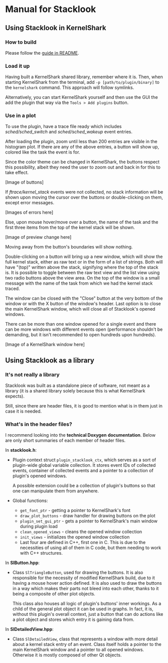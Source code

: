 # Manual for Stacklook

## Using Stacklook in KernelShark

### How to build

Please follow the [guide in README](../../../README.md).

### Load it up

Having built a KernelShark shared library, remember
where it is. Then, when starting KernelShark from
the terminal, add `-p [path/to/plugin/binary]` to
the `kernelshark` command. This approach will
follow symlinks.

Alternatively, you can start KernelShark yourself and
then use the GUI the add the plugin that way via the
`Tools > Add plugins` button.

### Use in a plot

To use the plugin, have a trace file ready which includes
*sched/sched_switch* and *sched/sched_wakeup* event entries.

After loading the plugin, zoom until less than 200 entries
are visible in the histogram plot. If there are any of the
above entries, a button will show up, colored like the task
the event is for.

Since the color theme can be changed in KernelShark, the
buttons respect this possibility, albeit they need the user
to zoom out and back in for this to take effect.

[Image of buttons]

If *ftrace/kernel_stack* events were not collected, no stack
information will be shown upon moving the cursor over the
buttons or double-clicking on them, except error messages.

[Images of errors here]

Else, upon mouse hover/move over a button, the name of
the task and the first three items from the top of the
kernel stack will be shown.

[Image of preview change here]

Moving away from the button's boundaries will show nothing.

Double-clicking on a button will bring up a new window,
which will show the full kernel stack, either as raw text
or in the form of a list of strings. Both will have "(top)"
written above the stack, signifying where the top of the
stack is. It is possible to toggle between the raw text
view and the list view using two radio buttons above the
view area. On the top of the window is a small message
with the name of the task from which we had the kernel
stack traced.

The window can be closed with the "Close"
button at the very bottom of the window or with the X
button of the window's header. Last option is to close
the main KernelShark window, which will close all of
Stacklook's opened windows.

There can be more than one window opened for a single
event and there can be more windows with different
events open (performance shouldn't be demanding, but
it isn't recommended to open hundreds upon hundreds).

[Image of a KernelShark window here]

## Using Stacklook as a library

### It's not really a library

Stacklook was built as a standalone piece of
software, not meant as a library (it is a shared library
solely because this is what KernelShark expects).

Still, since there are header files, it is good to
mention what is in them just in case it is needed.

### What's in the header files?

I recommend looking into the **technical Doxygen**
**documentation**. Below are only short summaries
of each member of header files.

In **stacklook.h**:
- Plugin context struct `plugin_stacklook_ctx`, which
  serves as a sort of plugin-wide global variable collection.
  It stores event IDs of collected events, container of
  collected events and a pointer to a collection of
  plugin's opened windows.
  
  A possible extension could be a collection of plugin's
  buttons so that one can manipulate them from anywhere.

- Global functions:
    * `get_font_ptr` - getting a pointer to KernelShark's
      font
    * `draw_plot_buttons` - draw handler for drawing buttons
      on the plot
    * `plugin_set_gui_ptr` - gets a pointer to KernelShark's
      main window during plugin load
    * `clean_opened_views` - cleans the opened window collection
    * `init_views` - initializes the opened window collection
    - Last four are defined in C++, first one in C. This is
      due to the necessities of using all of them in C code,
      but them needing to work with C++ structures.

In **SlButton.hpp**:
- Class `SlTriangleButton`, used for drawing the buttons.
  It is also responsible for the necessity of modified
  KernelShark build, due to it having a mouse hover action
  defined. It is also used to draw the buttons in a way
  which makes their parts not bleed into each other,
  thanks to it being a composite of other plot objects.

  This class also houses all logic of plugin's buttons'
  inner workings. As a child of the general plot object
  it can be used in graphs. In fact, it is, without this
  plugin's overall context, just a button that can do
  actions like a plot object and stores which entry it is
  gaining data from.

In **SlDetailedView.hpp**:
- Class `SlDetailedView`, class that represents a window
  with more detail about a kernel stack entry of an event.
  Class itself holds a pointer to the main KernelShark
  window and a pointer to all opened windows. Otherwise
  it is mostly composed of other Qt objects.